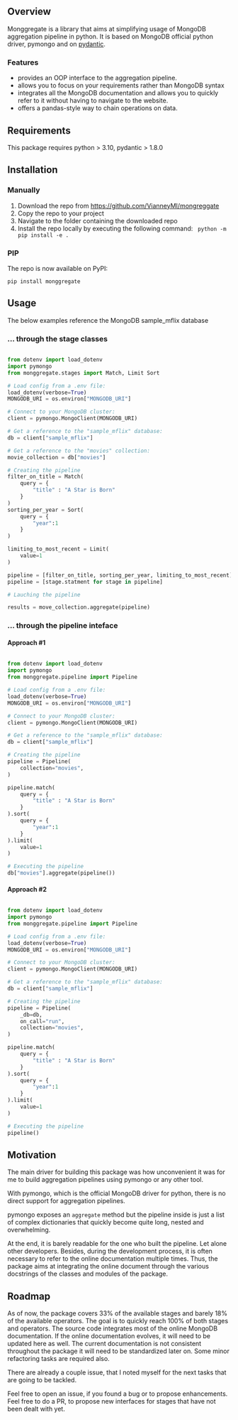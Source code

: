 ## Overview

Monggregate is a library that aims at simplifying usage of MongoDB aggregation pipeline in python.
It is based on MongoDB official python driver, pymongo and on [pydantic](https://pydantic-docs.helpmanual.io/).

### Features


- provides an OOP interface to the aggregation pipeline.
- allows you to focus on your requirements rather than MongoDB syntax
- integrates all the MongoDB documentation and allows you to quickly refer to it without having to navigate to the website.
- offers a pandas-style way to chain operations on data.

## Requirements

This package requires python > 3.10, pydantic > 1.8.0

## Installation

### Manually

1. Download the repo from https://github.com/VianneyMI/mongreggate
2. Copy the repo to your project
3. Navigate to the folder containing the downloaded repo
4. Install the repo locally by executing the following command: ` python -m pip install -e .`

### PIP

The repo is now available on PyPI:

```shell
pip install monggregate
```

## Usage

The below examples reference the  MongoDB sample_mflix database

### ... through the stage classes

```python

from dotenv import load_dotenv
import pymongo
from monggregate.stages import Match, Limit Sort

# Load config from a .env file:
load_dotenv(verbose=True)
MONGODB_URI = os.environ["MONGODB_URI"]

# Connect to your MongoDB cluster:
client = pymongo.MongoClient(MONGODB_URI)

# Get a reference to the "sample_mflix" database:
db = client["sample_mflix"]

# Get a reference to the "movies" collection:
movie_collection = db["movies"]

# Creating the pipeline
filter_on_title = Match(
    query = {
        "title" : "A Star is Born"
    }
)
sorting_per_year = Sort(
    query = {
        "year":1
    }
)

limiting_to_most_recent = Limit(
    value=1
)

pipeline = [filter_on_title, sorting_per_year, limiting_to_most_recent]
pipeline = [stage.statment for stage in pipeline]

# Lauching the pipeline

results = move_collection.aggregate(pipeline)

```

### ... through the pipeline inteface

#### Approach #1

```python

from dotenv import load_dotenv
import pymongo
from monggregate.pipeline import Pipeline

# Load config from a .env file:
load_dotenv(verbose=True)
MONGODB_URI = os.environ["MONGODB_URI"]

# Connect to your MongoDB cluster:
client = pymongo.MongoClient(MONGODB_URI)

# Get a reference to the "sample_mflix" database:
db = client["sample_mflix"]

# Creating the pipeline
pipeline = Pipeline(
    collection="movies",
)

pipeline.match(
    query = {
        "title" : "A Star is Born"
    }
).sort(
    query = {
        "year":1
    }
).limit(
    value=1
)

# Executing the pipeline
db["movies"].aggregate(pipeline())

```

#### Approach #2

```python

from dotenv import load_dotenv
import pymongo
from monggregate.pipeline import Pipeline

# Load config from a .env file:
load_dotenv(verbose=True)
MONGODB_URI = os.environ["MONGODB_URI"]

# Connect to your MongoDB cluster:
client = pymongo.MongoClient(MONGODB_URI)

# Get a reference to the "sample_mflix" database:
db = client["sample_mflix"]

# Creating the pipeline
pipeline = Pipeline(
    _db=db,
    on_call="run",
    collection="movies",
)

pipeline.match(
    query = {
        "title" : "A Star is Born"
    }
).sort(
    query = {
        "year":1
    }
).limit(
    value=1
)

# Executing the pipeline
pipeline()
```

## Motivation

The main driver for building this package was how unconvenient it was for me to build aggregation pipelines using pymongo or any other tool.

With pymongo, which is the official MongoDB driver for python, there is no direct support for aggregation pipelines.

pymongo exposes an `aggregate` method but the pipeline inside is just a list of complex dictionaries that quickly become quite long, nested and overwhelming.

At the end, it is barely readable for the one who built the pipeline. Let alone other developers.
Besides, during the development process, it is often necessary to refer to the online documentation multiple times. Thus, the package aims at integrating the online document through the various docstrings of the classes and modules of the package.

## Roadmap

As of now, the package covers 33% of the available stages and barely 18% of the available operators.
The goal is to quickly reach 100% of both stages and operators.
The source code integrates most of the online MongoDB documentation. If the online documentation evolves, it will need to be updated here as well.
The current documentation is not consistent throughout the package it will need to be standardized later on.
Some minor refactoring tasks are required also.

There are already a couple issue, that I noted myself for the next tasks that are going to be tackled.

Feel free to open an issue, if you found a bug or to propose enhancements.
Feel free to do a PR, to propose new interfaces for stages that have not been dealt with yet.
